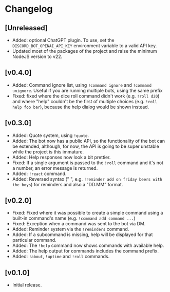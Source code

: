 # Changelog

## [Unreleased]
* Added: optional ChatGPT plugin. To use, set the `DISCORD_BOT_OPENAI_API_KEY` environment variable to a valid API key.
* Updated most of the packages of the project and raise the minimum NodeJS version to v22.

## [v0.4.0]

* Added: Command ignore list, using `!command ignore` and `!command unignore`. Useful if you are running multiple bots, using the same prefix
* Fixed: fixed where the dice roll command didn't work (e.g. `!roll d20`) and where "help" couldn't be the first of multiple choices (e.g. `!roll help foo bar`), because the help dialog would be shown instead.

## [v0.3.0]

* Added: Quote system, using `!quote`.
* Added: The bot now has a public API, so the functionality of the bot can be extended, although, for now, the API is going to be super unstable while the project is this immature.
* Added: Help responses now look a bit prettier.
* Fixed: If a single argument is passed to the `!roll` command and it's not a number, an error message is returned.
* Added: `!react` command.
* Added: Reversed syntax ("<when> <what>", e.g. `!reminder add on friday beers with the boys`) for reminders and also a "DD.MM" format.

## [v0.2.0]

* Fixed: Fixed where it was possible to create a simple command using a built-in command's name (e.g. `!command add command ...`)
* Fixed: Exception when a command was sent to the bot via DM.
* Added: Reminder system via the `!reminders` command.
* Added: If a subcommand is missing, help will be displayed for that particular command.
* Added: The `!help` command now shows commands with available help.
* Added: The help output for commands includes the command prefix.
* Added: `!about`, `!uptime` and `!roll` commands.

## [v0.1.0]

* Initial release.
